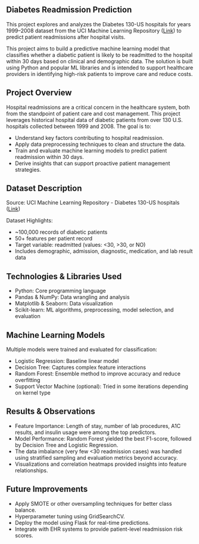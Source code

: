 ## Diabetes Readmission Prediction
This project explores and analyzes the Diabetes 130-US hospitals for years 1999–2008 dataset from the UCI Machine Learning Repository ([Link](https://archive.ics.uci.edu/dataset/296/diabetes+130-us+hospitals+for+years+1999-2008)) to predict patient readmissions after hospital visits.

This project aims to build a predictive machine learning model that classifies whether a diabetic patient is likely to be readmitted to the hospital within 30 days based on clinical and demographic data. The solution is built using Python and popular ML libraries and is intended to support healthcare providers in identifying high-risk patients to improve care and reduce costs.

## Project Overview
Hospital readmissions are a critical concern in the healthcare system, both from the standpoint of patient care and cost management. This project leverages historical hospital data of diabetic patients from over 130 U.S. hospitals collected between 1999 and 2008. The goal is to:

- Understand key factors contributing to hospital readmission.
- Apply data preprocessing techniques to clean and structure the data.
- Train and evaluate machine learning models to predict patient readmission within 30 days.
- Derive insights that can support proactive patient management strategies.

## Dataset Description
Source: UCI Machine Learning Repository - Diabetes 130-US hospitals ([Link](https://archive.ics.uci.edu/dataset/296/diabetes+130-us+hospitals+for+years+1999-2008))

Dataset Highlights:
- ~100,000 records of diabetic patients
- 50+ features per patient record
- Target variable: readmitted (values: <30, >30, or NO)
- Includes demographic, admission, diagnostic, medication, and lab result data

## Technologies & Libraries Used
- Python: Core programming language
- Pandas & NumPy: Data wrangling and analysis
- Matplotlib & Seaborn: Data visualization
- Scikit-learn: ML algorithms, preprocessing, model selection, and evaluation

## Machine Learning Models
Multiple models were trained and evaluated for classification:
- Logistic Regression: Baseline linear model
- Decision Tree: Captures complex feature interactions
- Random Forest: Ensemble method to improve accuracy and reduce overfitting
- Support Vector Machine (optional): Tried in some iterations depending on kernel type

## Results & Observations
- Feature Importance: Length of stay, number of lab procedures, A1C results, and insulin usage were among the top predictors.
- Model Performance: Random Forest yielded the best F1-score, followed by Decision Tree and Logistic Regression.
- The data imbalance (very few <30 readmission cases) was handled using stratified sampling and evaluation metrics beyond accuracy.
- Visualizations and correlation heatmaps provided insights into feature relationships.

## Future Improvements
- Apply SMOTE or other oversampling techniques for better class balance.
- Hyperparameter tuning using GridSearchCV.
- Deploy the model using Flask for real-time predictions.
- Integrate with EHR systems to provide patient-level readmission risk scores.